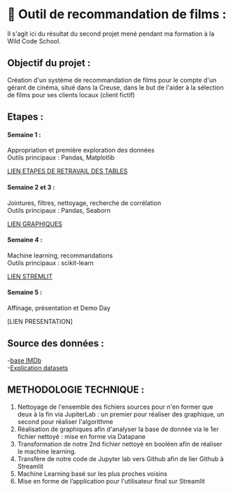 # 🎯 Outil de recommandation de films :

Il s'agit ici du résultat du second projet mené pendant ma formation à la Wild Code School.

## Objectif du projet :

Création d'un système de recommandation de films pour le compte d'un gérant de cinéma, situé dans la Creuse, dans le but de l'aider à la sélection de films pour ses clients locaux (client fictif)

## Etapes : 

#### Semaine 1 :  
Appropriation et première exploration des données     
Outils principaux : Pandas, Matplotlib   

[LIEN ETAPES DE RETRAVAIL DES TABLES](https://drive.google.com/file/d/1iXXQbu4YkMxPZo_fVW3diYWcnWd2xKq-/view?usp=sharing)

#### Semaine 2 et 3 :  
Jointures, filtres, nettoyage, recherche de corrélation     
Outils principaux : Pandas, Seaborn 

[LIEN GRAPHIQUES](https://cloud.datapane.com/reports/VkGQlN3/exploration-des-donn%C3%A9es/)

#### Semaine 4 :   
Machine learning, recommandations    
Outils principaux : scikit-learn 

[LIEN STREMLIT](https://camillemagnette-application-cinema-app-8u0pz7.streamlit.app/)

#### Semaine 5 :  
Affinage, présentation et Demo Day

[LIEN PRESENTATION]


## Source des données :  
-[base IMDb](https://datasets.imdbws.com/)   
-[Explication datasets](https://www.imdb.com/interfaces/)


## METHODOLOGIE TECHNIQUE :

1) Nettoyage de l'ensemble des fichiers sources pour n'en former que deux à la fin via JupiterLab : un premier pour réaliser des graphique, un second pour réaliser l'algorithme
2) Réalisation de graphiques afin d'analyser la base de donnée via le 1er fichier nettoyé : mise en forme via Datapane
3) Transformation de notre 2nd fichier nettoyé en booléen afin de réaliser le machine learning. 
4) Transfère de notre code de Jupyter lab vers Github afin de lier Github à Streamlit 
5) Machine Learning basé sur les plus proches voisins
6) Mise en forme de l’application pour l'utilisateur final sur Streamlit


